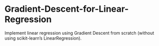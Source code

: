 # Gradient-Descent-for-Linear-Regression
Implement linear regression using Gradient Descent from scratch (without using scikit-learn’s LinearRegression). 
